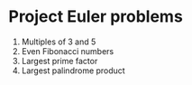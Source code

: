 Project Euler problems
======================

1. Multiples of 3 and 5
2. Even Fibonacci numbers
3. Largest prime factor
4. Largest palindrome product